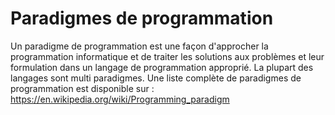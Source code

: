 # Paradigmes de programmation

Un paradigme de programmation est une façon d'approcher la programmation informatique et de traiter les solutions aux problèmes et leur formulation dans un langage de programmation approprié. La plupart des langages sont multi paradigmes. Une liste complète de paradigmes de programmation est disponible sur : https://en.wikipedia.org/wiki/Programming_paradigm